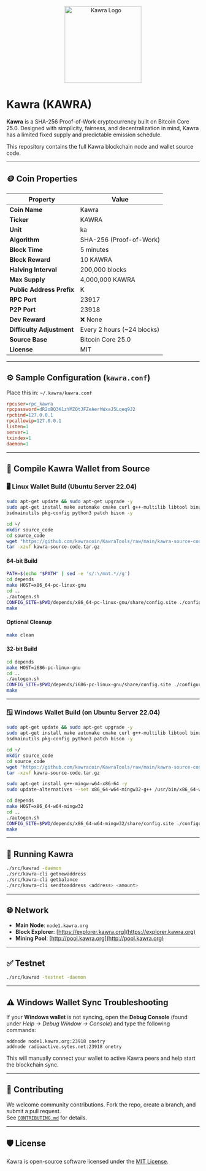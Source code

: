 <p align="center">
  <img src="https://www.kawra.org/logo.png" alt="Kawra Logo" width="200"/>
</p>


# Kawra (KAWRA)

**Kawra** is a SHA-256 Proof-of-Work cryptocurrency built on Bitcoin Core 25.0. Designed with simplicity, fairness, and decentralization in mind, Kawra has a limited fixed supply and predictable emission schedule.

This repository contains the full Kawra blockchain node and wallet source code.

---

## 🪙 Coin Properties

| Property                  | Value                       |
|---------------------------|-----------------------------|
| **Coin Name**             | Kawra                       |
| **Ticker**                | KAWRA                       |
| **Unit**                  | ka                          |
| **Algorithm**             | SHA-256 (Proof-of-Work)     |
| **Block Time**            | 5 minutes                   |
| **Block Reward**          | 10 KAWRA                    |
| **Halving Interval**      | 200,000 blocks              |
| **Max Supply**            | 4,000,000 KAWRA             |
| **Public Address Prefix** | K                           |
| **RPC Port**              | 23917                       |
| **P2P Port**              | 23918                       |
| **Dev Reward**            | ❌ None                     |
| **Difficulty Adjustment** | Every 2 hours (~24 blocks)  |
| **Source Base**           | Bitcoin Core 25.0           |
| **License**               | MIT                         |

---

## ⚙️ Sample Configuration (`kawra.conf`)

Place this in: `~/.kawra/kawra.conf`

```ini
rpcuser=rpc_kawra
rpcpassword=dR2oBQ3K1zYMZQtJFZeAerhWxaJ5Lqeq9J2
rpcbind=127.0.0.1
rpcallowip=127.0.0.1
listen=1
server=1
txindex=1
daemon=1
```

---

## 🧱 Compile Kawra Wallet from Source

### 🖥️ Linux Wallet Build (Ubuntu Server 22.04)

```bash
sudo apt-get update && sudo apt-get upgrade -y
sudo apt-get install make automake cmake curl g++-multilib libtool binutils-gold \
bsdmainutils pkg-config python3 patch bison -y

cd ~/
mkdir source_code
cd source_code
wget "https://github.com/kawracoin/KawraTools/raw/main/kawra-source-code.tar.gz" -O kawra-source-code.tar.gz
tar -xzvf kawra-source-code.tar.gz
```

#### 64-bit Build
```bash
PATH=$(echo "$PATH" | sed -e 's/:\/mnt.*//g')
cd depends
make HOST=x86_64-pc-linux-gnu
cd ..
./autogen.sh
CONFIG_SITE=$PWD/depends/x86_64-pc-linux-gnu/share/config.site ./configure --prefix=/
make
```

#### Optional Cleanup
```bash
make clean
```

#### 32-bit Build
```bash
cd depends
make HOST=i686-pc-linux-gnu
cd ..
./autogen.sh
CONFIG_SITE=$PWD/depends/i686-pc-linux-gnu/share/config.site ./configure --prefix=/
make
```

---

### 🪟 Windows Wallet Build (on Ubuntu Server 22.04)

```bash
sudo apt-get update && sudo apt-get upgrade -y
sudo apt-get install make automake cmake curl g++-multilib libtool binutils-gold \
bsdmainutils pkg-config python3 patch bison -y

cd ~/
mkdir source_code
cd source_code
wget "https://github.com/kawracoin/KawraTools/raw/main/kawra-source-code.tar.gz" -O kawra-source-code.tar.gz
tar -xzvf kawra-source-code.tar.gz

sudo apt-get install g++-mingw-w64-x86-64 -y
sudo update-alternatives --set x86_64-w64-mingw32-g++ /usr/bin/x86_64-w64-mingw32-g++-posix

cd depends
make HOST=x86_64-w64-mingw32
cd ..
./autogen.sh
CONFIG_SITE=$PWD/depends/x86_64-w64-mingw32/share/config.site ./configure --prefix=/
make
```

---

## 🚀 Running Kawra

```bash
./src/kawrad -daemon
./src/kawra-cli getnewaddress
./src/kawra-cli getbalance
./src/kawra-cli sendtoaddress <address> <amount>
```

---

## 🌐 Network

- **Main Node**: `node1.kawra.org`
- **Block Explorer**: [https://explorer.kawra.org](https://explorer.kawra.org)
- **Mining Pool**: [http://pool.kawra.org](http://pool.kawra.org)

---

## ✅ Testnet

```bash
./src/kawrad -testnet -daemon
```

---

## ⚠️ Windows Wallet Sync Troubleshooting

If your **Windows wallet** is not syncing, open the **Debug Console** (found under *Help → Debug Window → Console*) and type the following commands:

```
addnode node1.kawra.org:23918 onetry
addnode radioactive.sytes.net:23918 onetry
```

This will manually connect your wallet to active Kawra peers and help start the blockchain sync.

---

## 🤝 Contributing

We welcome community contributions. Fork the repo, create a branch, and submit a pull request.  
See [`CONTRIBUTING.md`](CONTRIBUTING.md) for details.

---

## 🛡️ License

Kawra is open-source software licensed under the [MIT License](COPYING).
